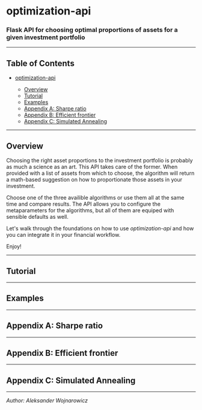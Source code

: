 # optimization-api
### Flask API for choosing optimal proportions of assets for a given investment portfolio

---

## Table of Contents

- [optimization-api](#optimization-api)
 
  - [Overview](#overview)
  - [Tutorial](#tutorial)
  - [Examples](#examples)
  - [Appendix A: Sharpe ratio](#appendix-a-sharpe-ratio)
  - [Appendix B: Efficient frontier](#appendix-b-efficient-frontier)
  - [Appendix C: Simulated Annealing](#appendix-c-simulated-annealing)
  
---

## Overview

Choosing the right asset proportions to the investment portfolio is probably as much a science as an art.
This API takes care of the former. When provided with a list of assets from which to choose, the algorithm
will return a math-based suggestion on how to proportionate those assets in your investment.

Choose one of the three availible algorithms or use them all at the same time and compare results.
The API allows you to configure the metaparameters for the algorithms, but all of them are equiped 
with sensible defaults as well. 

Let's walk through the foundations on how to use *optimization-api* and how you can integrate it
in your financial workflow.

Enjoy!

---

## Tutorial

---

## Examples

---

## Appendix A: Sharpe ratio

---

## Appendix B: Efficient frontier

---

## Appendix C: Simulated Annealing

---

*Author: Aleksander Wojnarowicz*